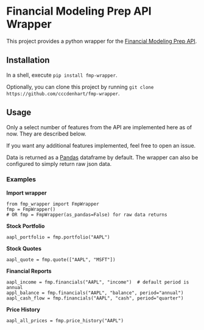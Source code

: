 # Financial Modeling Prep API Wrapper
This project provides a python wrapper for the [Financial Modeling Prep API](https://financialmodelingprep.com/developer/docs).

## Installation

In a shell, execute `pip install fmp-wrapper`.

Optionally, you can clone this project by running `git clone https://github.com/cccdenhart/fmp-wrapper`.

## Usage

Only a select number of features from the API are implemented here as of now. They are described below.

If you want any additional features implemented, feel free to open an issue.

Data is returned as a [Pandas](https://pandas.pydata.org/) dataframe by default. The wrapper can also be configured to simply return raw json data.

### Examples
**Import wrapper**

```
from fmp_wrapper import FmpWrapper
fmp = FmpWrapper()
# OR fmp = FmpWrapper(as_pandas=False) for raw data returns
```

**Stock Portfolio**

```
aapl_portfolio = fmp.portfolio("AAPL")
```

**Stock Quotes**

```
aapl_quote = fmp.quote(["AAPL", "MSFT"])
```

**Financial Reports**

```
aapl_income = fmp.financials("AAPL", "income")  # default period is annual
appl_balance = fmp.financials("AAPL", "balance", period="annual")
aapl_cash_flow = fmp.financials("AAPL", "cash", period="quarter")
```

**Price History**

```
aapl_all_prices = fmp.price_history("AAPL")
```



